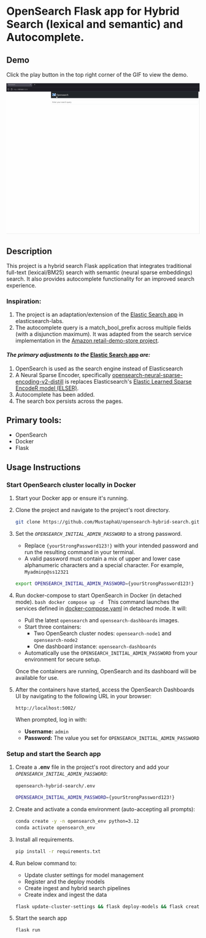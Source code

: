 # OpenSearch Flask app for Hybrid Search (lexical and semantic) and Autocomplete.

## Demo
Click the play button in the top right corner of the GIF to view the demo.

[![Demo GIF](Demo/demo.gif)](Demo/demo.gif)

## Description
This project is a hybrid search Flask application that integrates traditional full-text (lexical/BM25) search with semantic (neural sparse embeddings) search. It also provides autocomplete functionality for an improved search experience.

### Inspiration:  
1. The project is an adaptation/extension of the [Elastic Search app](https://github.com/elastic/elasticsearch-labs/tree/main/example-apps/search-tutorial/v3/search-tutorial) in elasticsearch-labs.
2. The autocomplete query is a match_bool_prefix across multiple fields (with a disjunction maximum). It was adapted from the search service implementation in the [Amazon retail-demo-store project](https://github.com/aws-samples/retail-demo-store/blob/master/src/search/src/search-service/app.py).

#### *The primary adjustments to the* [Elastic Search app](https://github.com/elastic/elasticsearch-labs/tree/main/example-apps/search-tutorial/v3/search-tutorial) *are:*
1. OpenSearch is used as the search engine instead of Elasticsearch
2. A Neural Sparse Encoder, specifically [opensearch-neural-sparse-encoding-v2-distill](https://huggingface.co/opensearch-project/opensearch-neural-sparse-encoding-v2-distill) is replaces Elasticsearch's [Elastic Learned Sparse EncodeR model (ELSER)](https://www.elastic.co/docs/solutions/search/semantic-search/semantic-search-elser-ingest-pipelines#:~:text=Elastic%20Learned%20Sparse%20EncodeR%20%2D%20or%20ELSER%20%2D%20is%20an%20NLP%20model%20trained%20by%20Elastic%20that%20enables%20you%20to%20perform%20semantic%20search%20by%20using%20sparse%20vector%20representation).
3. Autocomplete has been added.
4. The search box persists across the pages.


## Primary tools:
* OpenSearch
* Docker
* Flask

## Usage Instructions

### Start OpenSearch cluster locally in Docker
1. Start your Docker app or ensure it's running.
2. Clone the project and navigate to the project's root directory.
    ```bash
    git clone https://github.com/MustaphaU/opensearch-hybrid-search.git && cd opensearch-hybrid-search
    ```
3. Set the *`OPENSEARCH_INITIAL_ADMIN_PASSWORD`* to a strong password.   
    * Replace `{yourStrongPassword123!}` with your intended password and run the resulting command in your terminal.  
    * A valid password must contain a mix of upper and lower case alphanumeric characters and a special character. For example, `Myadminp@ss12321`  
    ```bash
    export OPENSEARCH_INITIAL_ADMIN_PASSWORD={yourStrongPassword123!}
    ```
4. Run docker-compose to start OpenSearch in Docker (in detached mode).
        ```bash
        docker compose up -d
        ```
    This command launches the services defined in [docker-compose.yaml](docker-compose.yml) in detached mode. It will:

    - Pull the latest `opensearch` and `opensearch-dashboards` images.
    - Start three containers:
      - Two OpenSearch cluster nodes: `opensearch-node1` and `opensearch-node2`
      - One dashboard instance: `opensearch-dashboards`
    - Automatically use the `OPENSEARCH_INITIAL_ADMIN_PASSWORD` from your environment for secure setup.

    Once the containers are running, OpenSearch and its dashboard will be available for use.

5. After the containers have started, access the OpenSearch Dashboards UI by navigating to the following URL in your browser:

    ```
    http://localhost:5002/
    ```

    When prompted, log in with:
    - **Username:** `admin`
    - **Password:** The value you set for `OPENSEARCH_INITIAL_ADMIN_PASSWORD`

### Setup and start the Search app
1. Create a **.env** file in the project's root directory and add your *`OPENSEARCH_INITIAL_ADMIN_PASSWORD`*:  

    `opensearch-hybrid-search/.env`

    ```bash
    OPENSEARCH_INITIAL_ADMIN_PASSWORD={yourStrongPassword123!}
    ```
2. Create and activate a conda environment (auto-accepting all prompts):
    ```bash
    conda create -y -n opensearch_env python=3.12
    conda activate opensearch_env
    ```

3. Install all requirements.
    ```bash
    pip install -r requirements.txt
    ```

4. Run below command to: 
   * Update cluster settings for model management  
   * Register and the deploy models  
   * Create ingest and hybrid search pipelines
   * Create index and ingest the data
    ```bash
    flask update-cluster-settings && flask deploy-models && flask create-pipelines && flask reindex
    ```
5. Start the search app
    ```bash
    flask run
    ```